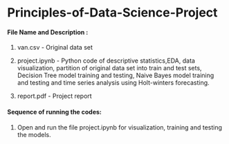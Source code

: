 # Principles-of-Data-Science-Project
#### File Name and Description :
1. van.csv - Original data set

2. project.ipynb - Python code of descriptive statistics,EDA, data visualization, partition of original data set into train and test sets, Decision Tree model training and testing, Naive Bayes model training and testing and time series analysis using Holt-winters forecasting.

3. report.pdf - Project report


#### Sequence of running the codes:

1. Open and run the file project.ipynb for visualization, training and testing the models.
